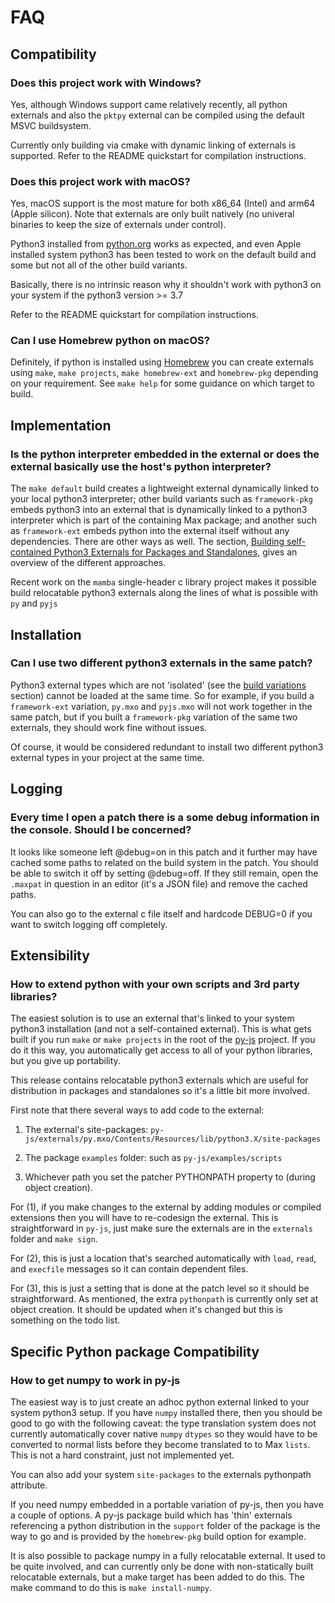 # FAQ

## Compatibility

### Does this project work with Windows?

Yes, although Windows support came relatively recently, all python externals and also the `pktpy` external can be compiled using the default MSVC buildsystem.

Currently only building via cmake with dynamic linking of externals is supported. Refer to the README quickstart for compilation instructions.

### Does this project work with macOS?

Yes, macOS support is the most mature for both x86_64 (Intel) and arm64 (Apple silicon). Note that externals are only built natively (no univeral binaries to keep the size of externals under control).

Python3 installed from [python.org](https://www.python.org) works as expected, and even Apple installed system python3 has been tested to work on the default build and some but not all of the other build variants.

Basically, there is no intrinsic reason why it shouldn't work with python3 on your system if the python3 version >= 3.7

Refer to the README quickstart for compilation instructions.

### Can I use Homebrew python on macOS?

Definitely, if python is installed using [Homebrew](https://brew.sh) you can create externals using `make`, `make projects`, `make homebrew-ext` and `homebrew-pkg` depending on your requirement. See `make help` for some guidance on which target to build.

## Implementation

### Is the python interpreter embedded in the external or does the external basically use the host's python interpreter?

The `make default` build creates a lightweight external dynamically linked to your local python3 interpreter; other build variants such as `framework-pkg` embeds python3 into an external that is dynamically linked to a python3 interpreter which is part of the containing Max package; and another such as `framework-ext` embeds python into the external itself without any dependencies. There are other ways as well. The section, [Building self-contained Python3 Externals for Packages and Standalones](https://github.com/shakfu/py-js/tree/main/source/projects/py#building-self-contained-python3-externals-for-packages-and-standalones), gives an overview of the different approaches.

Recent work on the `mamba` single-header c library project makes it possible build relocatable python3 externals along the lines of what is possible with `py` and `pyjs`

## Installation

### Can I use two different python3 externals in the same patch?

Python3 external types which are not 'isolated' (see the [build variations](https://github.com/shakfu/py-js/tree/main/source/projects/py#build-variations) section) cannot be loaded at the same time. So for example, if you build a `framework-ext` variation, `py.mxo` and `pyjs.mxo` will not work together in the same patch, but if you built a `framework-pkg` variation of the same two externals, they should work fine without issues.

Of course, it would be considered redundant to install two different python3 external types in your project at the same time.

## Logging

### Every time I open a patch there is a some debug information in the console. Should I be concerned?

It looks like someone left @debug=on in this patch and it further may have cached some paths to related on the build system in the patch. You should be able to switch it off by setting @debug=off. If they still remain, open the `.maxpat` in question in an editor (it's a JSON file) and remove the cached paths.

You can also go to the external c file itself and hardcode DEBUG=0 if you want to switch logging off completely.

## Extensibility

### How to extend python with your own scripts and 3rd party libraries?

The easiest solution is to use an external that's linked to your system python3 installation (and not a self-contained external). This is what gets built if you run `make` or `make projects` in the root of the [py-js](https://github.com/shakfu/py-js) project. If you do it this way, you automatically get access to all of your python libraries, but you give up portability.

This release contains relocatable python3 externals which are useful for distribution in packages and standalones so it's a little bit more involved.

First note that there several ways to add code to the external:

1. The external's site-packages: `py-js/externals/py.mxo/Contents/Resources/lib/python3.X/site-packages`

2. The package `examples` folder: such as `py-js/examples/scripts`

3. Whichever path you set the patcher PYTHONPATH property to (during object creation).

For (1), if you make changes to the external by adding modules or compiled extensions then you will have to re-codesign the external. This is straightforward in `py-js`, just make sure the externals are in the `externals` folder and `make sign`.

For (2), this is just a location that's searched automatically with `load`, `read`, and `execfile` messages so it can contain dependent files.

For (3), this is just a setting that is done at the patch level so it should be straightforward. As mentioned, the extra `pythonpath` is currently only set at object creation. It should be updated when it's changed but this is something on the todo list.

## Specific Python package Compatibility

### How to get numpy to work in py-js

The easiest way is to just create an adhoc python external linked to your system python3 setup. If you have `numpy` installed there, then you should be good to go with the following caveat: the type translation system does not currently automatically cover native `numpy` `dtypes` so they would have to be converted to normal lists before they become translated to to Max `lists`. This is not a hard constraint, just not implemented yet.

You can also add your system `site-packages` to the externals pythonpath attribute.

If you need numpy embedded in a portable variation of py-js, then you have a couple of options. A py-js package build which has 'thin' externals referencing a python distribution in the `support` folder of the package is the way to go and is provided by the `homebrew-pkg` build option for example.

It is also possible to package numpy in a fully relocatable external. It used to be quite involved, and can currently only be done with non-statically built relocatable externals, but a make target has been added to do this. The make command to do this is `make install-numpy`.
